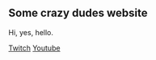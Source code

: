 ## Some crazy dudes website
Hi, yes, hello.

[Twitch](https://twitch.tv/tr3x301)
[Youtube](https://www.youtube.com/channel/UCkqQKVsm-dTMmKf7FgAx0PA)
